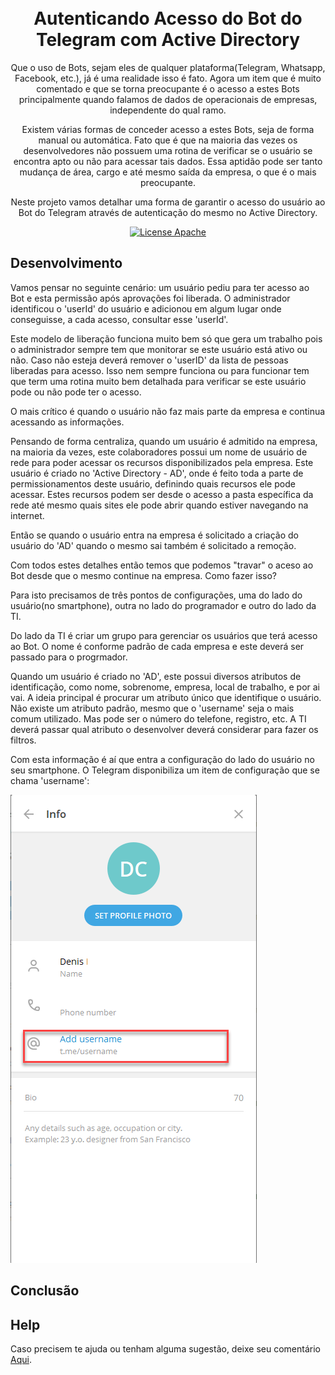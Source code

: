 <h1 align="center">
<br>
Autenticando Acesso do Bot do Telegram com Active Directory
</h1>

<p align="center"> Que o uso de Bots, sejam eles de qualquer plataforma(Telegram, Whatsapp, Facebook, etc.), já é uma realidade isso é fato. Agora um item que é muito comentado e que se torna preocupante é o acesso a estes Bots principalmente quando falamos de dados de operacionais de empresas, independente do qual ramo.</p>
<p align="center"> Existem várias formas de conceder acesso a estes Bots, seja de forma manual ou automática. Fato que é que na maioria das vezes os desenvolvedores não possuem uma rotina de verificar se o usuário se encontra apto ou não para acessar tais dados. Essa aptidão pode ser tanto mudança de área, cargo e até mesmo saída da empresa, o que é o mais preocupante.</p>

<p align="center"> Neste projeto vamos detalhar uma forma de garantir o acesso do usuário ao Bot do Telegram através de autenticação do mesmo no Active Directory.</p>

<p align="center">
  <a href="https://www.apache.org/licenses/LICENSE-2.0">
    <img src="https://img.shields.io/badge/apache-2.0-blue" alt="License Apache">
  </a>
</p>


## Desenvolvimento

Vamos pensar no seguinte cenário: um usuário pediu para ter acesso ao Bot e esta permissão após aprovações foi liberada.
O administrador identificou o 'userId' do usuário e adicionou em algum lugar onde conseguisse, a cada acesso, consultar esse 'userId'.

Este modelo de liberação funciona muito bem só que gera um trabalho pois o administrador sempre tem que monitorar se este usuário está ativo ou não. Caso não esteja deverá remover o 'userID' da lista de pessoas liberadas para acesso. Isso nem sempre funciona ou para funcionar tem que term uma rotina muito bem detalhada para verificar se este usuário pode ou não pode ter o acesso.

O mais crítico é quando o usuário não faz mais parte da empresa e continua acessando as informações.

Pensando de forma centraliza, quando um usuário é admitido na empresa, na maioria da vezes, este colaboradores possui um nome de usuário de rede para poder acessar os recursos disponibilizados pela empresa. Este usuário é criado no 'Active Directory - AD', onde é feito toda a parte de permissionamentos deste usuário, definindo quais recursos ele pode acessar. Estes recursos podem ser desde o acesso a pasta específica da rede até mesmo quais sites ele pode abrir quando estiver navegando na internet.

Então se quando o usuário entra na empresa é solicitado a criação do usuário do 'AD' quando o mesmo sai também é solicitado a remoção.

Com todos estes detalhes então temos que podemos "travar" o aceso ao Bot desde que o mesmo continue na empresa. Como fazer isso?

Para isto precisamos de três pontos de configurações, uma do lado do usuário(no smartphone), outra no lado do programador e outro do lado da TI.

Do lado da TI é criar um grupo para gerenciar os usuários que terá acesso ao Bot. O nome é conforme padrão de cada empresa e este deverá ser passado para o progrmador.

Quando um usuário é criado no 'AD', este possui diversos atributos de identificação, como nome, sobrenome, empresa, local de trabalho, e por ai vai. A ideia principal é procurar um atributo único que identifique o usuário. Não existe um atributo padrão, mesmo que o 'username' seja o mais comum utilizado. Mas pode ser o número do telefone, registro, etc. A TI deverá passar qual atributo o desenvolver deverá considerar para fazer os filtros.

Com esta informação é aí que entra a configuração do lado do usuário no seu smartphone. O Telegram disponibiliza um item de configuração que se chama 'username':

<img src="https://github.com/dedynobre/autenticando-acesso-bot-telegram-com-active-directory/blob/master/imagens/acesso-01.png"/>





## Conclusão









## Help

Caso precisem te ajuda ou tenham alguma sugestão, deixe seu comentário [Aqui](https://github.com/dedynobre/autenticando-acesso-bot-telegram-com-active-directory/issues).